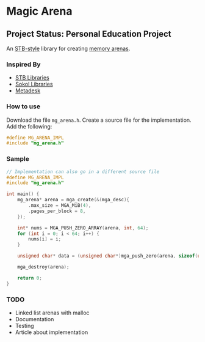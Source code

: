# Magic Arena
## Project Status: Personal Education Project

An [STB-style](https://github.com/nothings/stb/blob/master/docs/stb_howto.txt) library for creating [memory arenas](https://www.rfleury.com/p/untangling-lifetimes-the-arena-allocator).

### Inspired By
- [STB Libraries](https://github.com/nothings/stb)
- [Sokol Libraries](https://github.com/floooh/sokol)
- [Metadesk](https://github.com/Dion-Systems/metadesk)

### How to use
Download the file `mg_arena.h`. Create a source file for the implementation. Add the following:
```c
#define MG_ARENA_IMPL
#include "mg_arena.h"
```

### Sample

```c
// Implementation can also go in a different source file
#define MG_ARENA_IMPL
#include "mg_arena.h"

int main() {
    mg_arena* arena = mga_create(&(mga_desc){
        .max_size = MGA_MiB(4),
        .pages_per_block = 8,
    });

    int* nums = MGA_PUSH_ZERO_ARRAY(arena, int, 64);
    for (int i = 0; i < 64; i++) {
        nums[i] = i;
    }

    unsigned char* data = (unsigned char*)mga_push_zero(arena, sizeof(unsigned char) * 128);

    mga_destroy(arena);

    return 0;
}
```

### TODO
- Linked list arenas with malloc
- Documentation
- Testing
- Article about implementation
